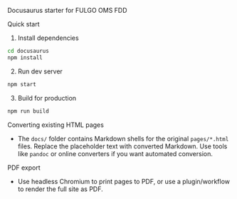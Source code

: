 Docusaurus starter for FULGO OMS FDD

Quick start

1. Install dependencies

```bash
cd docusaurus
npm install
```

2. Run dev server

```bash
npm start
```

3. Build for production

```bash
npm run build
```

Converting existing HTML pages

- The `docs/` folder contains Markdown shells for the original `pages/*.html` files. Replace the placeholder text with converted Markdown. Use tools like `pandoc` or online converters if you want automated conversion.

PDF export

- Use headless Chromium to print pages to PDF, or use a plugin/workflow to render the full site as PDF.
